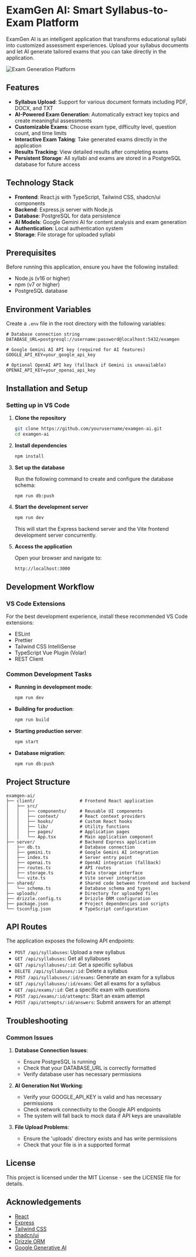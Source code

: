 # ExamGen AI: Smart Syllabus-to-Exam Platform

ExamGen AI is an intelligent application that transforms educational syllabi into customized assessment experiences. Upload your syllabus documents and let AI generate tailored exams that you can take directly in the application.

![Exam Generation Platform](https://example.com/screenshot-placeholder.png)

## Features

- **Syllabus Upload**: Support for various document formats including PDF, DOCX, and TXT
- **AI-Powered Exam Generation**: Automatically extract key topics and create meaningful assessments
- **Customizable Exams**: Choose exam type, difficulty level, question count, and time limits
- **Interactive Exam Taking**: Take generated exams directly in the application
- **Results Tracking**: View detailed results after completing exams
- **Persistent Storage**: All syllabi and exams are stored in a PostgreSQL database for future access

## Technology Stack

- **Frontend**: React.js with TypeScript, Tailwind CSS, shadcn/ui components
- **Backend**: Express.js server with Node.js
- **Database**: PostgreSQL for data persistence
- **AI Models**: Google Gemini AI for content analysis and exam generation
- **Authentication**: Local authentication system
- **Storage**: File storage for uploaded syllabi

## Prerequisites

Before running this application, ensure you have the following installed:

- Node.js (v16 or higher)
- npm (v7 or higher)
- PostgreSQL database

## Environment Variables

Create a `.env` file in the root directory with the following variables:

```
# Database connection string
DATABASE_URL=postgresql://username:password@localhost:5432/examgen

# Google Gemini AI API key (required for AI features)
GOOGLE_API_KEY=your_google_api_key

# Optional OpenAI API key (fallback if Gemini is unavailable)
OPENAI_API_KEY=your_openai_api_key
```

## Installation and Setup

### Setting up in VS Code

1. **Clone the repository**

   ```bash
   git clone https://github.com/yourusername/examgen-ai.git
   cd examgen-ai
   ```

2. **Install dependencies**

   ```bash
   npm install
   ```

3. **Set up the database**

   Run the following command to create and configure the database schema:

   ```bash
   npm run db:push
   ```

4. **Start the development server**

   ```bash
   npm run dev
   ```

   This will start the Express backend server and the Vite frontend development server concurrently.

5. **Access the application**

   Open your browser and navigate to:
   
   ```
   http://localhost:3000
   ```

## Development Workflow

### VS Code Extensions

For the best development experience, install these recommended VS Code extensions:

- ESLint
- Prettier
- Tailwind CSS IntelliSense
- TypeScript Vue Plugin (Volar)
- REST Client

### Common Development Tasks

- **Running in development mode**:
  ```bash
  npm run dev
  ```

- **Building for production**:
  ```bash
  npm run build
  ```

- **Starting production server**:
  ```bash
  npm start
  ```

- **Database migration**:
  ```bash
  npm run db:push
  ```

## Project Structure

```
examgen-ai/
├── client/                 # Frontend React application
│   ├── src/
│   │   ├── components/     # Reusable UI components
│   │   ├── context/        # React context providers
│   │   ├── hooks/          # Custom React hooks
│   │   ├── lib/            # Utility functions
│   │   ├── pages/          # Application pages
│   │   └── App.tsx         # Main application component
├── server/                 # Backend Express application
│   ├── db.ts               # Database connection
│   ├── gemini.ts           # Google Gemini AI integration
│   ├── index.ts            # Server entry point
│   ├── openai.ts           # OpenAI integration (fallback)
│   ├── routes.ts           # API routes
│   ├── storage.ts          # Data storage interface
│   └── vite.ts             # Vite server integration
├── shared/                 # Shared code between frontend and backend
│   └── schema.ts           # Database schema and types
├── uploads/                # Directory for uploaded files
├── drizzle.config.ts       # Drizzle ORM configuration
├── package.json            # Project dependencies and scripts
└── tsconfig.json           # TypeScript configuration
```

## API Routes

The application exposes the following API endpoints:

- `POST /api/syllabuses`: Upload a new syllabus
- `GET /api/syllabuses`: Get all syllabuses
- `GET /api/syllabuses/:id`: Get a specific syllabus
- `DELETE /api/syllabuses/:id`: Delete a syllabus
- `POST /api/syllabuses/:id/exams`: Generate an exam for a syllabus
- `GET /api/syllabuses/:id/exams`: Get all exams for a syllabus
- `GET /api/exams/:id`: Get a specific exam with questions
- `POST /api/exams/:id/attempts`: Start an exam attempt
- `POST /api/attempts/:id/answers`: Submit answers for an attempt

## Troubleshooting

### Common Issues

1. **Database Connection Issues**:
   - Ensure PostgreSQL is running
   - Check that your DATABASE_URL is correctly formatted
   - Verify database user has necessary permissions

2. **AI Generation Not Working**:
   - Verify your GOOGLE_API_KEY is valid and has necessary permissions
   - Check network connectivity to the Google API endpoints
   - The system will fall back to mock data if API keys are unavailable

3. **File Upload Problems**:
   - Ensure the 'uploads' directory exists and has write permissions
   - Check that your file is in a supported format

## License

This project is licensed under the MIT License - see the LICENSE file for details.

## Acknowledgements

- [React](https://reactjs.org/)
- [Express](https://expressjs.com/)
- [Tailwind CSS](https://tailwindcss.com/)
- [shadcn/ui](https://ui.shadcn.com/)
- [Drizzle ORM](https://orm.drizzle.team/)
- [Google Generative AI](https://ai.google.dev/)